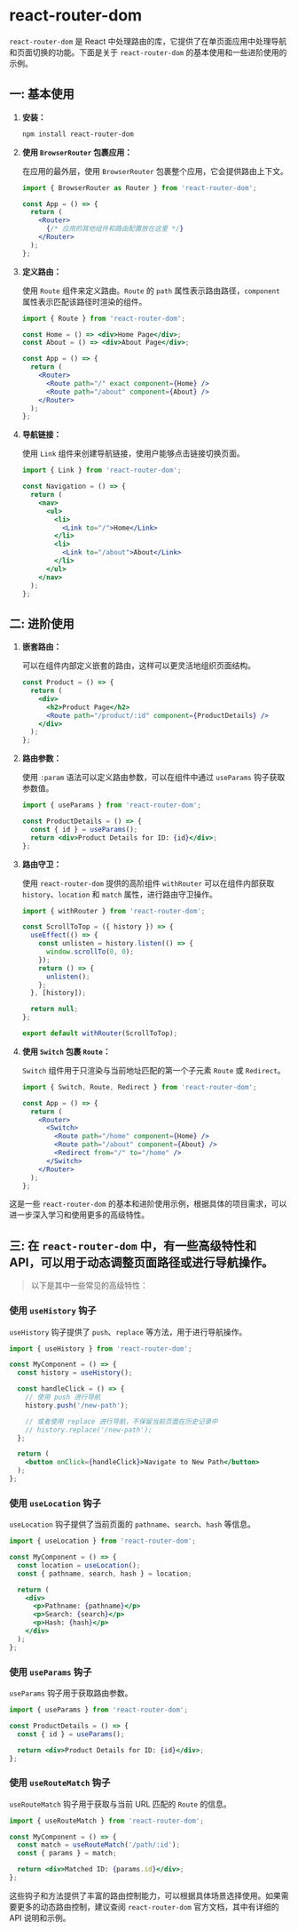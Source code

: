 
# react-router-dom
`react-router-dom` 是 React 中处理路由的库，它提供了在单页面应用中处理导航和页面切换的功能。下面是关于 `react-router-dom` 的基本使用和一些进阶使用的示例。

## 一: 基本使用

1. **安装：**

   ```bash
   npm install react-router-dom
   ```

2. **使用 `BrowserRouter` 包裹应用：**

   在应用的最外层，使用 `BrowserRouter` 包裹整个应用，它会提供路由上下文。

   ```jsx
   import { BrowserRouter as Router } from 'react-router-dom';

   const App = () => {
     return (
       <Router>
         {/* 应用的其他组件和路由配置放在这里 */}
       </Router>
     );
   };
   ```

3. **定义路由：**

   使用 `Route` 组件来定义路由。`Route` 的 `path` 属性表示路由路径，`component` 属性表示匹配该路径时渲染的组件。

   ```jsx
   import { Route } from 'react-router-dom';

   const Home = () => <div>Home Page</div>;
   const About = () => <div>About Page</div>;

   const App = () => {
     return (
       <Router>
         <Route path="/" exact component={Home} />
         <Route path="/about" component={About} />
       </Router>
     );
   };
   ```

4. **导航链接：**

   使用 `Link` 组件来创建导航链接，使用户能够点击链接切换页面。

   ```jsx
   import { Link } from 'react-router-dom';

   const Navigation = () => {
     return (
       <nav>
         <ul>
           <li>
             <Link to="/">Home</Link>
           </li>
           <li>
             <Link to="/about">About</Link>
           </li>
         </ul>
       </nav>
     );
   };
   ```

## 二: 进阶使用

1. **嵌套路由：**

   可以在组件内部定义嵌套的路由，这样可以更灵活地组织页面结构。

   ```jsx
   const Product = () => {
     return (
       <div>
         <h2>Product Page</h2>
         <Route path="/product/:id" component={ProductDetails} />
       </div>
     );
   };
   ```

2. **路由参数：**

   使用 `:param` 语法可以定义路由参数，可以在组件中通过 `useParams` 钩子获取参数值。

   ```jsx
   import { useParams } from 'react-router-dom';

   const ProductDetails = () => {
     const { id } = useParams();
     return <div>Product Details for ID: {id}</div>;
   };
   ```

3. **路由守卫：**

   使用 `react-router-dom` 提供的高阶组件 `withRouter` 可以在组件内部获取 `history`、`location` 和 `match` 属性，进行路由守卫操作。

   ```jsx
   import { withRouter } from 'react-router-dom';

   const ScrollToTop = ({ history }) => {
     useEffect(() => {
       const unlisten = history.listen(() => {
         window.scrollTo(0, 0);
       });
       return () => {
         unlisten();
       };
     }, [history]);

     return null;
   };

   export default withRouter(ScrollToTop);
   ```

4. **使用 `Switch` 包裹 `Route`：**

   `Switch` 组件用于只渲染与当前地址匹配的第一个子元素 `Route` 或 `Redirect`。

   ```jsx
   import { Switch, Route, Redirect } from 'react-router-dom';

   const App = () => {
     return (
       <Router>
         <Switch>
           <Route path="/home" component={Home} />
           <Route path="/about" component={About} />
           <Redirect from="/" to="/home" />
         </Switch>
       </Router>
     );
   };
   ```

这是一些 `react-router-dom` 的基本和进阶使用示例，根据具体的项目需求，可以进一步深入学习和使用更多的高级特性。

## 三: 在 `react-router-dom` 中，有一些高级特性和 API，可以用于动态调整页面路径或进行导航操作。
> 以下是其中一些常见的高级特性：

### 使用 `useHistory` 钩子

`useHistory` 钩子提供了 `push`、`replace` 等方法，用于进行导航操作。

```jsx
import { useHistory } from 'react-router-dom';

const MyComponent = () => {
  const history = useHistory();

  const handleClick = () => {
    // 使用 push 进行导航
    history.push('/new-path');

    // 或者使用 replace 进行导航，不保留当前页面在历史记录中
    // history.replace('/new-path');
  };

  return (
    <button onClick={handleClick}>Navigate to New Path</button>
  );
};
```

### 使用 `useLocation` 钩子

`useLocation` 钩子提供了当前页面的 `pathname`、`search`、`hash` 等信息。

```jsx
import { useLocation } from 'react-router-dom';

const MyComponent = () => {
  const location = useLocation();
  const { pathname, search, hash } = location;

  return (
    <div>
      <p>Pathname: {pathname}</p>
      <p>Search: {search}</p>
      <p>Hash: {hash}</p>
    </div>
  );
};
```

### 使用 `useParams` 钩子

`useParams` 钩子用于获取路由参数。

```jsx
import { useParams } from 'react-router-dom';

const ProductDetails = () => {
  const { id } = useParams();

  return <div>Product Details for ID: {id}</div>;
};
```

### 使用 `useRouteMatch` 钩子

`useRouteMatch` 钩子用于获取与当前 URL 匹配的 `Route` 的信息。

```jsx
import { useRouteMatch } from 'react-router-dom';

const MyComponent = () => {
  const match = useRouteMatch('/path/:id');
  const { params } = match;

  return <div>Matched ID: {params.id}</div>;
};
```

这些钩子和方法提供了丰富的路由控制能力，可以根据具体场景选择使用。如果需要更多的动态路由控制，建议查阅 `react-router-dom` 官方文档，其中有详细的 API 说明和示例。